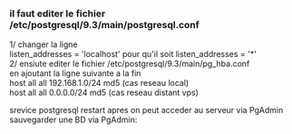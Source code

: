 ### il faut editer le fichier /etc/postgresql/9.3/main/postgresql.conf  
1/ changer la ligne   
listen_addresses = 'localhost' pour qu'il soit listen_addresses = '*'  
2/ ensiute editer le fichier /etc/postgresql/9.3/main/pg_hba.conf  
en ajoutant la ligne suivante a la fin   
host all all 192.168.1.0/24 md5  (cas reseau local)  
host all all 0.0.0.0/24 md5   (cas reseau distant vps)  

srevice postgresql restart
apres on peut acceder au serveur via PgAdmin  
sauvegarder une BD via PgAdmin:  

 

